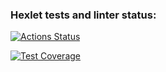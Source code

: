 ### Hexlet tests and linter status:
[![Actions Status](https://github.com/MarinaRaskevich/php-project-45/actions/workflows/hexlet-check.yml/badge.svg)](https://github.com/MarinaRaskevich/php-project-45/actions)

[![Test Coverage](https://api.codeclimate.com/v1/badges/35eddc66866681fa0304/test_coverage)](https://codeclimate.com/github/MarinaRaskevich/php-project-45/test_coverage)
